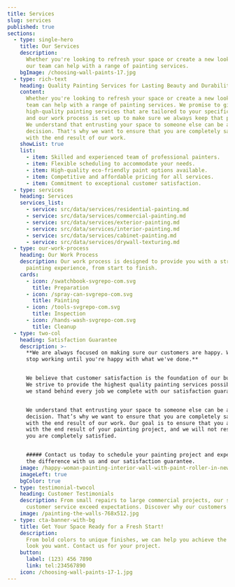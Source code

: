 ```yaml
---
title: Services
slug: services
published: true
sections:
  - type: single-hero
    title: Our Services
    description:
      Whether you're looking to refresh your space or create a new look,
      our team can help with a range of painting services.
    bgImage: /choosing-wall-paints-17.jpg
  - type: rich-text
    heading: Quality Painting Services for Lasting Beauty and Durability.
    content:
      Whether you're looking to refresh your space or create a new look, our
      team can help with a range of painting services. We promise to give you
      high-quality painting services that are tailored to your specific needs,
      and our work process is set up to make sure we always keep that promise.
      We understand that entrusting your space to someone else can be a big
      decision. That's why we want to ensure that you are completely satisfied
      with the end result of our work.
    showList: true
    list:
      - item: Skilled and experienced team of professional painters.
      - item: Flexible scheduling to accommodate your needs.
      - item: High-quality eco-friendly paint options available.
      - item: Competitive and affordable pricing for all services.
      - item: Commitment to exceptional customer satisfaction.
  - type: services
    heading: Services
    services_list:
      - service: src/data/services/residential-painting.md
      - service: src/data/services/commercial-painting.md
      - service: src/data/services/exterior-painting.md
      - service: src/data/services/interior-painting.md
      - service: src/data/services/cabinet-painting.md
      - service: src/data/services/drywall-texturing.md
  - type: our-work-process
    heading: Our Work Process
    description: Our work process is designed to provide you with a stress-free
      painting experience, from start to finish.
    cards:
      - icon: /swatchbook-svgrepo-com.svg
        title: Preparation
      - icon: /spray-can-svgrepo-com.svg
        title: Painting
      - icon: /tools-svgrepo-com.svg
        title: Inspection
      - icon: /hands-wash-svgrepo-com.svg
        title: Cleanup
  - type: two-col
    heading: Satisfaction Guarantee
    description: >-
      **We are always focused on making sure our customers are happy. We won't
      stop working until you're happy with what we've done.**


      We believe that customer satisfaction is the foundation of our business.
      We strive to provide the highest quality painting services possible, and
      we stand behind every job we complete with our satisfaction guarantee.


      We understand that entrusting your space to someone else can be a big
      decision. That’s why we want to ensure that you are completely satisfied
      with the end result of our work. Our goal is to ensure that you are happy
      with the end result of your painting project, and we will not rest until
      you are completely satisfied.


      ##### Contact us today to schedule your painting project and experience
      the difference with us and our satisfaction guarantee.
    image: /happy-woman-painting-interior-wall-with-paint-roller-in-new-house-e1678323493469-751x1024.jpg
    imageLeft: true
    bgColor: true
  - type: testimonial-twocol
    heading: Customer Testimonials
    description: From small repairs to large commercial projects, our skills and
      customer service exceed expectations. Discover why our customers love us!
    image: /painting-the-walls-768x512.jpg
  - type: cta-banner-with-bg
    title: Get Your Space Ready for a Fresh Start!
    description:
      From bold colors to unique finishes, we can help you achieve the
      look you want. Contact us for your project.
    button:
      label: (123) 456 7890
      link: tel:234567890
    icon: /choosing-wall-paints-17-1.jpg
---
```


